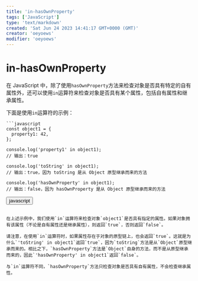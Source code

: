 ```yaml
---
title: 'in-hasOwnProperty'
tags: ['JavaScript']
type: 'text/markdown'
created: 'Sat Jun 24 2023 14:41:17 GMT+0000 (GMT)'
creator: 'oeyoews'
modifier: 'oeyoews'
---
```


# in-hasOwnProperty

在 JavaScript 中，除了使用`hasOwnProperty`方法来检查对象是否具有特定的自有属性外，还可以使用`in`运算符来检查对象是否具有某个属性，包括自有属性和继承属性。

下面是使用`in`运算符的示例：

```
```javascript
const object1 = {
  property1: 42,
};

console.log('property1' in object1);
// 输出：true

console.log('toString' in object1);
// 输出：true，因为 toString 是从 Object 原型继承而来的方法

console.log('hasOwnProperty' in object1);
// 输出：false，因为 hasOwnProperty 是从 Object 原型继承而来的方法
```

<button>javascript</button>
```

在上述示例中，我们使用`in`运算符来检查对象`object1`是否具有指定的属性。如果对象拥有该属性（不论是自有属性还是继承属性），则返回`true`，否则返回`false`。

请注意，在使用`in`运算符时，如果属性存在于对象的原型链上，也会返回`true`。这就是为什么`'toString' in object1`返回`true`，因为`toString`方法是从`Object`原型继承而来的。相比之下，`hasOwnProperty`方法是`Object`自身的方法，而不是从原型继承而来的，因此`'hasOwnProperty' in object1`返回`false`。

与`in`运算符不同，`hasOwnProperty`方法只检查对象是否具有自有属性，不会检查继承属性。
